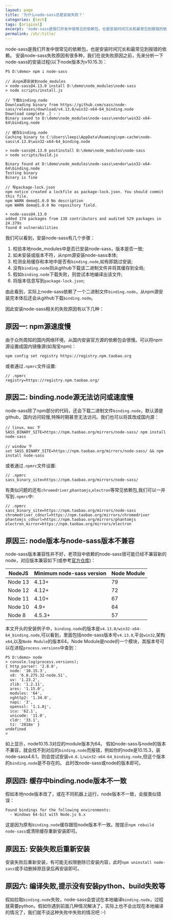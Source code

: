 ```yaml
---
layout: page
title: '为什么node—sass总是安装失败？'
categories: [tech]
tags: [original]
excerpt: 'node-sass是我们开发中很常见的依赖包，也是安装时间冗长和最常见到报错的依赖。安装node-sass失败原因有很多种，我们在说失败原因之前，先来分析一下node-sass的安装过程。'
permalink: /zh/:title/
---
```


node-sass是我们开发中很常见的依赖包，也是安装时间冗长和最常见到报错的依赖。
安装node-sass失败原因有很多种，我们在说失败原因之前，先来分析一下node-sass的安装过程(以下node版本为v10.15.3)：

```shell
PS D:\demo> npm i node-sass

// 从npm源安装到node_modules
> node-sass@4.13.0 install D:\demo\node_modules\node-sass
> node scripts/install.js

// 下载binding.node
Downloading binary from https://github.com/sass/node-sass/releases/download/v4.13.0/win32-x64-64_binding.node
Download complete .] - :
Binary saved to D:\demo\node_modules\node-sass\vendor\win32-x64-64\binding.node

// 缓存binding.node
Caching binary to C:\Users\leepi\AppData\Roaming\npm-cache\node-sass\4.13.0\win32-x64-64_binding.node

> node-sass@4.13.0 postinstall D:\demo\node_modules\node-sass
> node scripts/build.js

Binary found at D:\demo\node_modules\node-sass\vendor\win32-x64-64\binding.node
Testing binary
Binary is fine

// 写package-lock.json
npm notice created a lockfile as package-lock.json. You should commit this file.
npm WARN demo@1.0.0 No description
npm WARN demo@1.0.0 No repository field.

+ node-sass@4.13.0
added 174 packages from 138 contributors and audited 529 packages in 24.379s
found 0 vulnerabilities
```
我们可以看到，安装node-sass有几个步骤：

1. 校验本地node_modules中是否已安装node-sass，版本是否一致;
2. 如未安装或版本不符，从npm源安装node-sass本体;
3. 检测全局缓存和本地中是否有`binding.node`,如有即跳过安装;
4. 没有`binding.node`则从github下载该二进制文件并将其缓存到全局;
5. 假如`binding.node`下载失败，则尝试本地编译出该文件;
6. 将版本信息写到`package-lock.json`;

由此看到，实际上node-sass依赖了一个二进制文件`binding.node`，从npm源安装完本体后还会从github下载`binding.node`。

因此安装node-sass相关的失败原因有以下几种：

## 原因一: npm源速度慢

由于众所周知的国内网络环境，从国内安装官方源的依赖包会很慢。可以将npm源设置成国内镜像源(如淘宝npm)：
```shell
npm config set registry https://registry.npm.taobao.org
```
或者通过`.npmrc`文件设置:
```
// .npmrc
registry=https://registry.npm.taobao.org/
```

## 原因二: binding.node源无法访问或速度慢

node-sass除了npm部分的代码，还会下载二进制文件`binding.node`，默认源是github，国内访问较慢,特殊时期甚至无法访问。我们也可以将其改成国内源：
```shell
// linux、mac 下
SASS_BINARY_SITE=https://npm.taobao.org/mirrors/node-sass/ npm install node-sass

// window 下
set SASS_BINARY_SITE=https://npm.taobao.org/mirrors/node-sass/ && npm install node-sass
```
或者通过`.npmrc`文件设置:
```
// .npmrc
sass_binary_site=https://npm.taobao.org/mirrors/node-sass/
```

有类似问题的还有`chromedriver`,`phantomjs`,`electron`等常见依赖包,我们可以一并写到`.npmrc`中:
```
// .npmrc
sass_binary_site=https://npm.taobao.org/mirrors/node-sass
chromedriver_cdnurl=https://npm.taobao.org/mirrors/chromedriver
phantomjs_cdnurl=https://npm.taobao.org/mirrors/phantomjs
electron_mirror=https://npm.taobao.org/mirrors/electron
```

## 原因三: node版本与node-sass版本不兼容

node-sass版本兼容性并不好，老项目中依赖的node-sass很可能已经不兼容新的node，对应版本兼容如下(或参考[官方仓库](https://github.com/sass/node-sass))：

NodeJS | Minimum node-sass version |Node Module
---- | --- | ---
Node 13 | 4.13+ | 79
Node 12 | 4.12+ | 72
Node 11 | 4.10+ | 67
Node 10 | 4.9+ | 64
Node 8 | 4.5.3+ | 57

本文开头的安装例子中，`binding.node`的版本是`v4.13.0/win32-x64-64_binding.node`,可以看到，里面包括node-sass版本号`v4.13.0`,平台`win32`,架构`x64`,以及`Node Module`的版本64。Node Module是node的一个模块，其版本号可以在进程`process.versions`中查到：
```shell
PS D:\demo> node
> console.log(process.versions);
{ http_parser: '2.8.0',
  node: '10.15.3',
  v8: '6.8.275.32-node.51',
  uv: '1.23.2',
  zlib: '1.2.11',
  ares: '1.15.0',
  modules: '64',
  nghttp2: '1.34.0',
  napi: '3',
  openssl: '1.1.0j',
  icu: '62.1',
  unicode: '11.0',
  cldr: '33.1',
  tz: '2018e' }
undefined
>
```
如上显示，node10.15.3对应的module版本为64。
假如node-sass与node的版本不兼容，就会找不到对应的`binding.node`而报错，例如你的node是10.15.3，装node-sass4.6.1，则会尝试安装`v4.6.1/win32-x64-64_binding.node`,但这个版本的`binding.node`是不存在的。
此时改node-sass或node的版本即可。

## 原因四: 缓存中binding.node版本不一致
假如本地node版本改了，或在不同机器上运行，node版本不一致，会报类似错误：
```shell
Found bindings for the following environments:
  - Windows 64-bit with Node.js 6.x
```
这是因为原有`binding.node`缓存跟现node版本不一致。按提示`npm rebuild node-sass`或清除缓存重新安装即可。

## 原因五: 安装失败后重新安装
安装失败后重新安装，有可能无权限删除已安装内容，此时`npm uninstall node-sass`或手动删掉原目录后再安装即可。

## 原因六: 编译失败,提示没有安装python、build失败等
假如拉取`binding.node`失败，node-sass会尝试在本地编译`binding.node`，过程就需要python。假如你遇到前面几种情况解决了，实际上也不会出现在本地编译的情况了，我们就不谈这种失败中失败的情况吧 :-)
